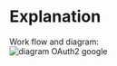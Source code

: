 # Explanation

Work flow and diagram:</br>
 ![diagram OAuth2 google](https://cloud.google.com/languages/images/auth-oauth2.svg)

